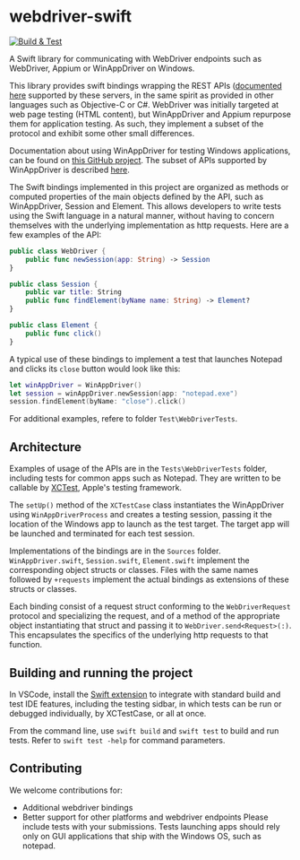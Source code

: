 # webdriver-swift

[![Build & Test](https://github.com/thebrowsercompany/webdriver-swift/actions/workflows/build-and-test.yml/badge.svg)](https://github.com/thebrowsercompany/webdriver-swift/actions/workflows/build-and-test.yml)

A Swift library for communicating with WebDriver endpoints such as WebDriver, Appium or WinAppDriver on Windows.

This library provides swift bindings wrapping the REST APIs ([documented here](https://www.selenium.dev/documentation/legacy/json_wire_protocol/) supported by these servers, in the same spirit as provided in other languages such as Objective-C or C#. WebDriver was initially targeted at web page testing (HTML content), but WinAppDriver and Appium repurpose them for application testing. As such, they implement a subset of the protocol and exhibit some other small differences. 

Documentation about using WinAppDriver for testing Windows applications, can be found on [this GitHub project](https://github.com/microsoft/WinAppDriver). The subset of APIs supported by WinAppDriver is described [here](https://github.com/microsoft/WinAppDriver/blob/master/Docs/SupportedAPIs.md).

The Swift bindings implemented in this project are organized as methods or computed properties of the main objects defined by the API, such as WinAppDriver, Session and Element. This allows developers to write tests using the Swift language in a natural manner, without having to concern themselves with the underlying implementation as http requests. Here are a few examples of the API:

```swift
public class WebDriver {
    public func newSession(app: String) -> Session
}

public class Session {
    public var title: String
    public func findElement(byName name: String) -> Element?
}

public class Element {
    public func click() 
}
```

A typical use of these bindings to implement a test that launches Notepad and clicks its `close` button would look like this:

```swift
let winAppDriver = WinAppDriver()
let session = winAppDriver.newSession(app: "notepad.exe")
session.findElement(byName: "close").click()
```
For additional examples, refere to folder `Test\WebDriverTests`.

## Architecture

Examples of usage of the APIs are in the `Tests\WebDriverTests` folder, including tests for common apps such as Notepad. They are written to be callable by [XCTest](https://developer.apple.com/documentation/xctest), Apple's testing framework.

The `setUp()` method of the `XCTestCase` class instantiates the WinAppDriver using `WinAppDriverProcess` and creates a testing session, passing it the location of the Windows app to launch as the test target. The target app will be launched and terminated for each test session.

Implementations of the bindings are in the `Sources` folder. `WinAppDriver.swift`, `Session.swift`, `Element.swift` implement the corresponding object structs or classes. Files with the same names followed by `+requests` implement the actual bindings as extensions of these structs or classes.

Each binding consist of a request struct conforming to the `WebDriverRequest` protocol and specializing the request, and of a method of the appropriate object instantiating that struct and passing it to `WebDriver.send<Request>(:)`. This encapsulates the specifics of the underlying http requests to that function.

## Building and running the project

In VSCode, install the [Swift extension]( https://marketplace.visualstudio.com/items?itemName=sswg.swift-lang) to integrate with standard build and test IDE features, including the testing sidbar, in which tests can be run or debugged individually, by XCTestCase, or all at once.

From the command line, use `swift build` and `swift test` to build and run tests. Refer to `swift test -help` for command parameters. 

## Contributing

We welcome contributions for:
- Additional webdriver bindings
- Better support for other platforms and webdriver endpoints
Please include tests with your submissions. Tests launching apps should rely only on GUI applications that ship with the Windows OS, such as notepad.
